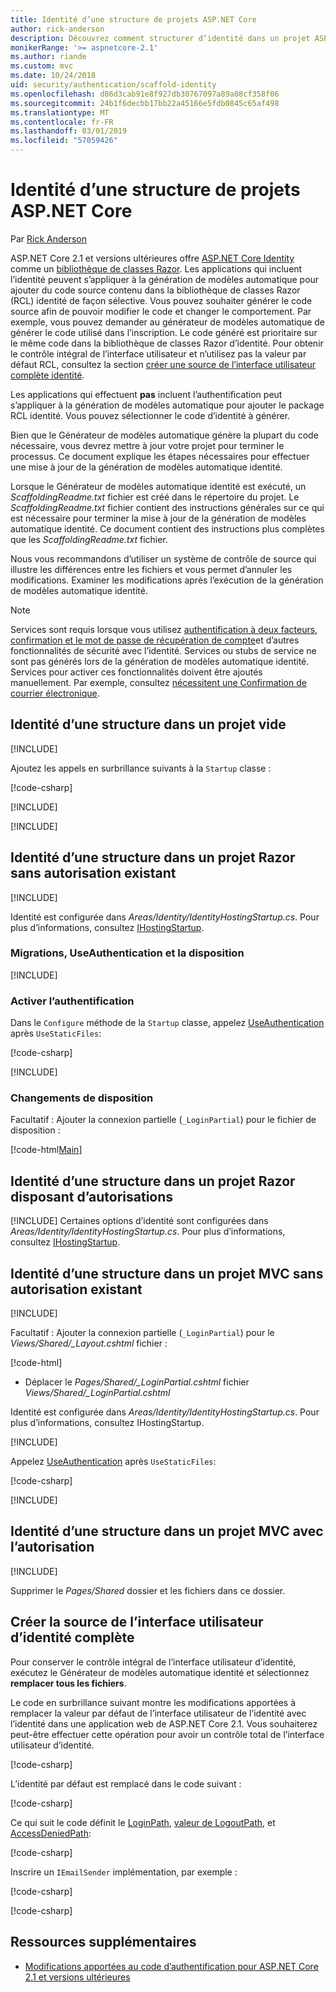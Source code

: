 ```yaml
---
title: Identité d’une structure de projets ASP.NET Core
author: rick-anderson
description: Découvrez comment structurer d’identité dans un projet ASP.NET Core.
monikerRange: '>= aspnetcore-2.1'
ms.author: riande
ms.custom: mvc
ms.date: 10/24/2018
uid: security/authentication/scaffold-identity
ms.openlocfilehash: d86d3cab91e8f927db30767097a89a08cf358f06
ms.sourcegitcommit: 24b1f6decbb17bb22a45166e5fdb0845c65af498
ms.translationtype: MT
ms.contentlocale: fr-FR
ms.lasthandoff: 03/01/2019
ms.locfileid: "57059426"
---
```

# <a name="scaffold-identity-in-aspnet-core-projects"></a>Identité d’une structure de projets ASP.NET Core

Par [Rick Anderson](https://twitter.com/RickAndMSFT)

ASP.NET Core 2.1 et versions ultérieures offre [ASP.NET Core Identity](xref:security/authentication/identity) comme un [bibliothèque de classes Razor](xref:razor-pages/ui-class). Les applications qui incluent l’identité peuvent s’appliquer à la génération de modèles automatique pour ajouter du code source contenu dans la bibliothèque de classes Razor (RCL) identité de façon sélective. Vous pouvez souhaiter générer le code source afin de pouvoir modifier le code et changer le comportement. Par exemple, vous pouvez demander au générateur de modèles automatique de générer le code utilisé dans l’inscription. Le code généré est prioritaire sur le même code dans la bibliothèque de classes Razor d’identité. Pour obtenir le contrôle intégral de l’interface utilisateur et n’utilisez pas la valeur par défaut RCL, consultez la section [créer une source de l’interface utilisateur complète identité](#full).

Les applications qui effectuent **pas** incluent l’authentification peut s’appliquer à la génération de modèles automatique pour ajouter le package RCL identité. Vous pouvez sélectionner le code d’identité à générer.

Bien que le Générateur de modèles automatique génère la plupart du code nécessaire, vous devrez mettre à jour votre projet pour terminer le processus. Ce document explique les étapes nécessaires pour effectuer une mise à jour de la génération de modèles automatique identité.

Lorsque le Générateur de modèles automatique identité est exécuté, un *ScaffoldingReadme.txt* fichier est créé dans le répertoire du projet. Le *ScaffoldingReadme.txt* fichier contient des instructions générales sur ce qui est nécessaire pour terminer la mise à jour de la génération de modèles automatique identité. Ce document contient des instructions plus complètes que les *ScaffoldingReadme.txt* fichier.

Nous vous recommandons d’utiliser un système de contrôle de source qui illustre les différences entre les fichiers et vous permet d’annuler les modifications. Examiner les modifications après l’exécution de la génération de modèles automatique identité.

> [!NOTE]
> Services sont requis lorsque vous utilisez [authentification à deux facteurs](xref:security/authentication/identity-enable-qrcodes), [confirmation et le mot de passe de récupération de compte](xref:security/authentication/accconfirm)et d’autres fonctionnalités de sécurité avec l’identité. Services ou stubs de service ne sont pas générés lors de la génération de modèles automatique identité. Services pour activer ces fonctionnalités doivent être ajoutés manuellement. Par exemple, consultez [nécessitent une Confirmation de courrier électronique](xref:security/authentication/accconfirm#require-email-confirmation).

## <a name="scaffold-identity-into-an-empty-project"></a>Identité d’une structure dans un projet vide

[!INCLUDE[](~/includes/scaffold-identity/id-scaffold-dlg.md)]

Ajoutez les appels en surbrillance suivants à la `Startup` classe :

[!code-csharp[](scaffold-identity/sample/StartupEmpty.cs?name=snippet1&highlight=5,20-23)]

[!INCLUDE[](~/includes/scaffold-identity/hsts.md)]

[!INCLUDE[](~/includes/scaffold-identity/migrations.md)]

## <a name="scaffold-identity-into-a-razor-project-without-existing-authorization"></a>Identité d’une structure dans un projet Razor sans autorisation existant

<!--
set projNam=RPnoAuth
set projType=razor
set version=2.1.0

dotnet new %projType% -o %projNam%
cd %projNam%
dotnet add package Microsoft.VisualStudio.Web.CodeGeneration.Design -v %version%
dotnet restore
dotnet aspnet-codegenerator identity --useDefaultUI
dotnet ef migrations add CreateIdentitySchema
dotnet ef database update
-->

[!INCLUDE[](~/includes/scaffold-identity/id-scaffold-dlg.md)]

Identité est configurée dans *Areas/Identity/IdentityHostingStartup.cs*. Pour plus d’informations, consultez [IHostingStartup](xref:fundamentals/configuration/platform-specific-configuration).

<a name="efm"></a>

### <a name="migrations-useauthentication-and-layout"></a>Migrations, UseAuthentication et la disposition

[!INCLUDE[](~/includes/scaffold-identity/migrations.md)]

<a name="useauthentication"></a>

### <a name="enable-authentication"></a>Activer l’authentification

Dans le `Configure` méthode de la `Startup` classe, appelez [UseAuthentication](/dotnet/api/microsoft.aspnetcore.builder.authappbuilderextensions.useauthentication?view=aspnetcore-2.0#Microsoft_AspNetCore_Builder_AuthAppBuilderExtensions_UseAuthentication_Microsoft_AspNetCore_Builder_IApplicationBuilder_) après `UseStaticFiles`:

[!code-csharp[](scaffold-identity/sample/StartupRPnoAuth.cs?name=snippet1&highlight=29)]

[!INCLUDE[](~/includes/scaffold-identity/hsts.md)]

### <a name="layout-changes"></a>Changements de disposition

Facultatif : Ajouter la connexion partielle (`_LoginPartial`) pour le fichier de disposition :

[!code-html[Main](scaffold-identity/sample/_Layout.cshtml?highlight=37)]

## <a name="scaffold-identity-into-a-razor-project-with-authorization"></a>Identité d’une structure dans un projet Razor disposant d’autorisations

<!--
Use >=2.1: dotnet new webapp -au Individual -o RPauth
Use = 2.0: dotnet new razor -au Individual -o RPauth
uld option: Use Local DB, not SQLite

dotnet new webapp -au Individual -uld -o RPauth
cd RPauth
dotnet add package Microsoft.VisualStudio.Web.CodeGeneration.Design
dotnet restore
dotnet aspnet-codegenerator identity -dc RPauth.Data.ApplicationDbContext --files Account.Register
-->

[!INCLUDE[](~/includes/scaffold-identity/id-scaffold-dlg-auth.md)]
Certaines options d’identité sont configurées dans *Areas/Identity/IdentityHostingStartup.cs*. Pour plus d’informations, consultez [IHostingStartup](xref:fundamentals/configuration/platform-specific-configuration).

## <a name="scaffold-identity-into-an-mvc-project-without-existing-authorization"></a>Identité d’une structure dans un projet MVC sans autorisation existant

<!--
set projNam=MvcNoAuth
set projType=mvc
set version=2.1.0

dotnet new %projType% -o %projNam%
cd %projNam%
dotnet add package Microsoft.VisualStudio.Web.CodeGeneration.Design -v %version%
dotnet restore
dotnet aspnet-codegenerator identity --useDefaultUI
dotnet ef migrations add CreateIdentitySchema
dotnet ef database update
-->

[!INCLUDE[](~/includes/scaffold-identity/id-scaffold-dlg.md)]

Facultatif : Ajouter la connexion partielle (`_LoginPartial`) pour le *Views/Shared/_Layout.cshtml* fichier :

[!code-html[](scaffold-identity/sample/_LayoutMvc.cshtml?highlight=37)]

* Déplacer le *Pages/Shared/_LoginPartial.cshtml* fichier *Views/Shared/_LoginPartial.cshtml*

Identité est configurée dans *Areas/Identity/IdentityHostingStartup.cs*. Pour plus d’informations, consultez IHostingStartup.

[!INCLUDE[](~/includes/scaffold-identity/migrations.md)]

Appelez [UseAuthentication](/dotnet/api/microsoft.aspnetcore.builder.authappbuilderextensions.useauthentication?view=aspnetcore-2.0#Microsoft_AspNetCore_Builder_AuthAppBuilderExtensions_UseAuthentication_Microsoft_AspNetCore_Builder_IApplicationBuilder_) après `UseStaticFiles`:

[!code-csharp[](scaffold-identity/sample/StartupMvcNoAuth.cs?name=snippet1&highlight=23)]

[!INCLUDE[](~/includes/scaffold-identity/hsts.md)]

## <a name="scaffold-identity-into-an-mvc-project-with-authorization"></a>Identité d’une structure dans un projet MVC avec l’autorisation

<!--
dotnet new mvc -au Individual -o MvcAuth
cd MvcAuth
dotnet add package Microsoft.VisualStudio.Web.CodeGeneration.Design
dotnet restore
dotnet aspnet-codegenerator identity -dc MvcAuth.Data.ApplicationDbContext --files Account.Register
-->

[!INCLUDE[](~/includes/scaffold-identity/id-scaffold-dlg-auth.md)]

Supprimer le *Pages/Shared* dossier et les fichiers dans ce dossier.

<a name="full"></a>

## <a name="create-full-identity-ui-source"></a>Créer la source de l’interface utilisateur d’identité complète

Pour conserver le contrôle intégral de l’interface utilisateur d’identité, exécutez le Générateur de modèles automatique identité et sélectionnez **remplacer tous les fichiers**.

Le code en surbrillance suivant montre les modifications apportées à remplacer la valeur par défaut de l’interface utilisateur de l’identité avec l’identité dans une application web de ASP.NET Core 2.1. Vous souhaiterez peut-être effectuer cette opération pour avoir un contrôle total de l’interface utilisateur d’identité.

[!code-csharp[](scaffold-identity/sample/StartupFull.cs?name=snippet1&highlight=13-14,17-999)]

L’identité par défaut est remplacé dans le code suivant :

[!code-csharp[](scaffold-identity/sample/StartupFull.cs?name=snippet2)]

Ce qui suit le code définit le [LoginPath](/dotnet/api/microsoft.aspnetcore.authentication.cookies.cookieauthenticationoptions.loginpath), [valeur de LogoutPath](/dotnet/api/microsoft.aspnetcore.authentication.cookies.cookieauthenticationoptions.logoutpath), et [AccessDeniedPath](/dotnet/api/microsoft.aspnetcore.authentication.cookies.cookieauthenticationoptions.accessdeniedpath):

[!code-csharp[](scaffold-identity/sample/StartupFull.cs?name=snippet3)]

Inscrire un `IEmailSender` implémentation, par exemple :

[!code-csharp[](scaffold-identity/sample/StartupFull.cs?name=snippet4)]

[!code-csharp[](scaffold-identity/sample/StartupFull.cs?name=snippet)]

## <a name="additional-resources"></a>Ressources supplémentaires

* [Modifications apportées au code d’authentification pour ASP.NET Core 2.1 et versions ultérieures](xref:migration/20_21#changes-to-authentication-code)
